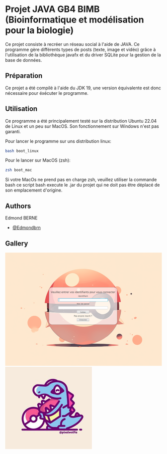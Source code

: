 
# Projet JAVA GB4 BIMB (Bioinformatique et modélisation pour la biologie)

Ce projet consiste à recréer un réseau social à l'aide de JAVA. Ce programme gère différents types de posts (texte, image et vidéo) grâce à l'utilisation de la bibliothèque javafx et du driver SQLite pour la gestion de la base de données.

## Préparation

Ce projet a été compilé à l'aide du JDK 19, une version équivalente est donc nécessaire pour éxécuter le programme.

## Utilisation

Ce programme a été principalement testé sur la distribution Ubuntu 22.04 de Linux et un peu sur MacOS. Son fonctionnement sur Windows n'est pas garanti.

Pour lancer le programme sur uns distribution linux:
```bash
bash boot_linux
```

Pour le lancer sur MacOS (zsh):
```zsh
zsh boot_mac
```

Si votre MacOs ne prend pas en charge zsh, veuillez utiliser la commande bash
ce script bash execute le .jar du projet qui ne doit pas être déplacé de son emplacement d'origine.

## Authors
Edmond BERNE
- [@Edmondbrn](https://www.github.com/Edmondbrn)


## Gallery

![Logo](image1.png)
![Logo](image2.png)


